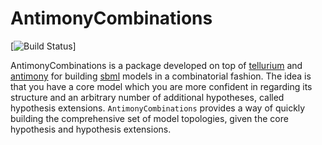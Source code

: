 # AntimonyCombinations
[![Build Status](https://travis-ci.org/CiaranWelsh/AntimonyCombinations.svg?branch=master)]

AntimonyCombinations is a package developed on top of [tellurium](http://tellurium.analogmachine.org/) and [antimony](http://antimony.sourceforge.net/) for building [sbml](http://sbml.org/Main_Page) models in a combinatorial fashion. The idea is that you have a core model which you are more confident in regarding its structure and an arbitrary number of additional hypotheses, called hypothesis extensions. `AntimonyCombinations` provides a way of quickly building the comprehensive set of model topologies, given the core hypothesis and hypothesis extensions. 























